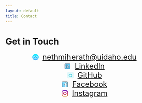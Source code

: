 ```yaml
---
layout: default
title: Contact
---
```


# Get in Touch

<div style="display: flex; align-items: center; justify-content: center; gap:12px; font-size:24px;">
  <img src="assets/email.png" alt="Profile" style="width: 20px;" /> 
  <a href="mailto:nethmiherath@uidaho.edu">nethmiherath@uidaho.edu</a>
</div>

<div style="display: flex; align-items: center; justify-content: center; gap:12px; font-size:24px">  
  <img src="assets/linkedin.png" alt="Profile" style="width: 20px;" />
  <a href="https://linkedin.com/in/nethmih">LinkedIn</a>
</div>
  
<div style="display: flex; align-items: center; justify-content: center; gap:12px; font-size:24px"> 
  <img src="assets/github.png" alt="Profile" style="width: 20px;" /> 
  <a href="https://github.com/nethmiherath">GitHub</a>
</div>

<div style="display: flex; align-items: center; justify-content: center; gap:12px; font-size:24px">
  <img src="assets/facebook.png" alt="Profile" style="width: 20px;" /> 
  <a href="https://www.facebook.com/nethmi.herath.9674?mibextid=wwXIfr&mibextid=wwXIfr">Facebook</a>
</div>

<div style="display: flex; align-items: center; justify-content: center; gap:12px; font-size:24px"> 
  <img src="assets/instagram.png" alt="Profile" style="width: 20px;" /> 
  <a href="https://www.instagram.com/nethmichanikaigsh=YTcxMm9yZXpueDBp&utm_source=qr">Instagram</a>
</div>
